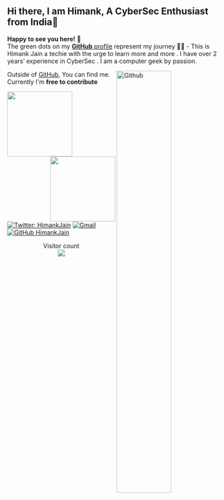 ## Hi there, I am Himank, A CyberSec Enthusiast from India👋

**Happy to see you here!** :star_struck: <br> The green dots on my [**GitHub** profile](https://github.com/Himmii) represent my journey :running_man: - This is Himank Jain a techie with the urge to learn more and more . I have over 2 years’ experience in CyberSec . I am a computer geek by passion. 

<img width="50%" align="right" alt="Github" src="https://raw.githubusercontent.com/onimur/.github/master/.resources/git-header.svg" />

Outside of [GitHub](https://github.com/Himmii/), 
You can find me. Currently I'm **free to contribute**

<p align="center">
<img height="150em" align ="left" src="https://github-readme-stats.vercel.app/api?username=Himmii&show_icons=true&theme=radical&include_all_commits=true&count_private=true"/>
<img height="150em" align ="right" src="https://github-readme-stats.vercel.app/api/top-langs/?username=Himmii&layout=compact&langs_count=8&theme=radical"/>
</p>

[![Twitter: HimankJain](https://img.shields.io/twitter/follow/himmii?style=social)](https://twitter.com/hiimmiiii)
[![Gmail](https://img.shields.io/badge/-Gmail-c14438?style=flat&logo=Gmail&logoColor=white)](mailto:jainhimank1004@gmail.com)
[![GitHub HimankJain](https://img.shields.io/github/followers/Himmii?label=follow&style=social)](https://github.com/Himmii)
<p align="center"> 
  Visitor count<br>
  <img src="https://profile-counter.glitch.me/Himmii/count.svg" />
</p>
